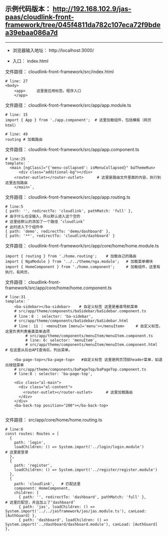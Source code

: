## 示例代码版本： http://192.168.102.9/jas-paas/cloudlink-front-framework/tree/045f4811da782c107eca72f9bdea39ebaa086a7d        

----------
* 浏览器输入地址： http://localhost:3000/    

*  入口： index.html     

文件路径： cloudlink-front-framework/src/index.html      
```
# line: 27 
<body>
    <app>     这里是应用标签。程序入口
    </app>
```

文件路径： cloudlink-front-framework/src/app/app.module.ts      
```
# line: 15 
import { App } from './app.component';  # 这里加载组件，包括模板（网页html）

# line: 49 
routing # 加载路由
```    

文件路径： cloudlink-front-framework/src/app/app.component.ts        
```
# line:25
template: `
  <main [ngClass]="{'menu-collapsed': isMenuCollapsed}" baThemeRun>
      <div class="additional-bg"></div>
    <router-outlet></router-outlet>      # 这里是路由文件里面的内容，执行到这里去找路由
    </main>`,
```   

文件路径： cloudlink-front-framework/src/app/app.routing.ts      
```
# line:5
{ path: '', redirectTo: 'cloudlink', pathMatch: 'full' }, 
# 由于什么也没输入，所以默认进入这个空的
# 这里给默认的添加了一个路径 ‘cloudlink’
# 此时进入下个组件中
{ path: 'demo', redirectTo: 'demo/dashboard' },
{ path: '**', redirectTo: 'cloudlink/dashboard' }
```

文件路径： cloudlink-front-framework/src/app/core/home/home.module.ts    
```
import { routing } from './home.routing';    # 加载自己的路由
import { NgaModule } from '../../theme/nga.module';   # 加载菜单模块
import { HomeComponent } from './home.component';     # 加载组件，这里有执行，有网页，
```  

文件路径： cloudlink-front-framework/src/app/core/home/home.component.ts        
```
# line:31
template: `
    <ba-sidebar></ba-sidebar>    # 自定义标签 这里是垂直导航菜单
    # src/app/theme/components/baSidebar/baSidebar.component.ts
    # line：8 ： selector: 'ba-sidebar',
    # src/app/theme/components/baSidebar/baSidebar.html
    # line： 11 ： <menuItem [menu]='menu'></menuItem>     # 自定义标签，这里负责列表垂直菜单选项
         # src/app/theme/components/menuItem/menuItem.component.ts
         # line: 6: selector: 'menuItem',
         # src/app/theme/components/menuItem/menuItem.component.html  # 在这里从后台API查询后，列出菜单。
         
    <ba-page-top></ba-page-top>   #自定义标签 这里是网页顶部header菜单，如退出按钮菜单
    # src/app/theme/components/baPageTop/baPageTop.component.ts
    # line:8 : selector: 'ba-page-top',
    
    <div class="al-main">
      <div class="al-content"> 
        <router-outlet></router-outlet>      # 这里加载路由
      </div>
    </div>
    <ba-back-top position="200"></ba-back-top>
    `
```     

文件路径： src/app/core/home/home.routing.ts     
```
# line:6
const routes: Routes = [
  {
    path: 'login',
    loadChildren: () => System.import('../login/login.module')             # 这里是登录
  },
  {
    path: 'register',
    loadChildren: () => System.import('../register/register.module')
  },
  {
    path: 'cloudlink',   # 匹配这里
    component: HomeComponent,
    children: [
      { path: '', redirectTo: 'dashboard', pathMatch: 'full' },         # 这里匹配空，并且加上了‘dashboard’
      { path: 'jas', loadChildren: () => System.import('../../jasframework/jas/jas.module.ts'), canLoad: [AuthGuard] },
      { path: 'dashboard', loadChildren: () => System.import('../dashboard/dashboard.module'), canLoad: [AuthGuard] },
```